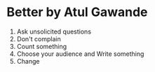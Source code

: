 
# Better by Atul Gawande

1. Ask unsolicited questions
2. Don't complain
3. Count something
4. Choose your audience and Write something
5. Change



